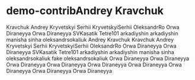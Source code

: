 # demo-contribAndrey Kravchuk 
Kravchuk Andrey
Kryvetskyi Serhii
KryvetskyiSerhii
OleksandrRo
Orwa Diraneyya
Orwa Diraneyya
SVKasatik
Tetre101
arkadiyshin
arkadiyshin
manisha sinha
oleksandrsokaliuk
Andrey Kravchuk
Kravchuk Andrey
Kryvetskyi Serhii
KryvetskyiSerhii
OleksandrRo
Orwa Diraneyya
Orwa Diraneyya
SVKasatik
Tetre101
arkadiyshin
arkadiyshin
manisha sinha
oleksandrsokaliuk
fake oleksandrsokaliuk
Orwa Diraneyya
Orwa Diraneyya
Orwa Diraneyya
Orwa Diraneyya
Orwa Diraneyya
Orwa Diraneyya
Orwa Diraneyya
Orwa Diraneyya
Orwa Diraneyya
